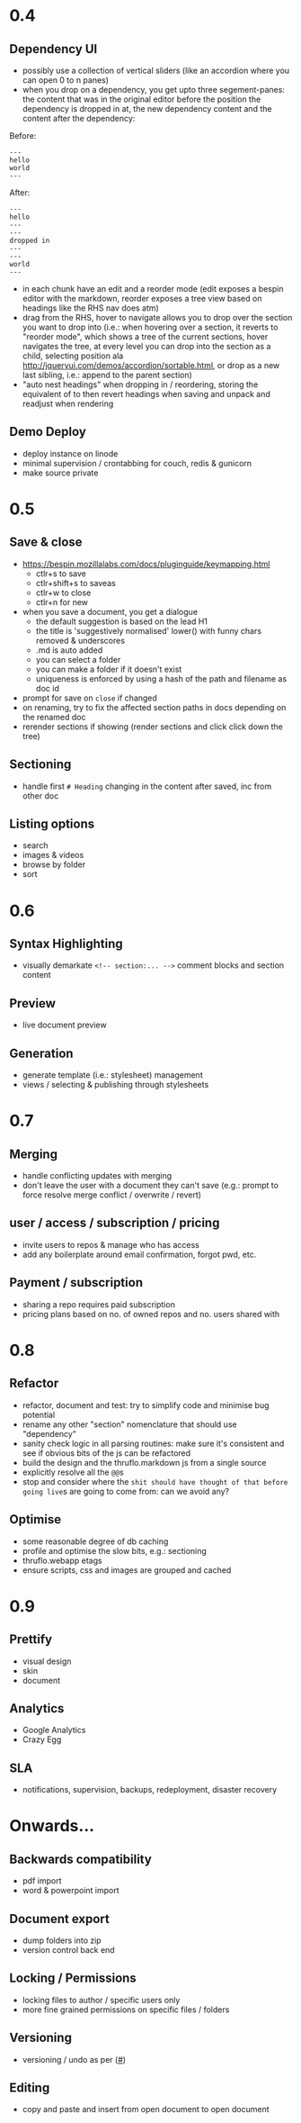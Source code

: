 
# 0.4

## Dependency UI

* possibly use a collection of vertical sliders (like an accordion where you can open 0 to n panes)
* when you drop on a dependency, you get upto three segement-panes: the content that was in the original editor before the position the dependency is dropped in at, the new dependency content and the content after the dependency:

Before:

    ---
    hello
    world
    ---

After:

    ---
    hello
    ---
    ---
    dropped in
    ---
    ---
    world
    ---

* in each chunk have an edit and a reorder mode (edit exposes a bespin editor with the markdown, reorder exposes a tree view based on headings like the RHS nav does atm)
* drag from the RHS, hover to navigate allows you to drop over the section you want to drop into (i.e.: when hovering over a section, it reverts to "reorder mode", which shows a tree of the current sections, hover navigates the tree, at every level you can drop into the section as a child, selecting position ala http://jqueryui.com/demos/accordion/sortable.html, or drop as a new last sibling, i.e.: append to the parent section)
* "auto nest headings" when dropping in / reordering, storing the equivalent of <!-- section:airbus.md hoffset:2 --> to then revert headings when saving and unpack and readjust when rendering

## Demo Deploy

* deploy instance on linode
* minimal supervision / crontabbing for couch, redis & gunicorn
* make source private


# 0.5

## Save & close

* https://bespin.mozillalabs.com/docs/pluginguide/keymapping.html
  * ctlr+s to save
  * ctlr+shift+s to saveas
  * ctlr+w to close
  * ctlr+n for new
* when you save a document, you get a dialogue
  * the default suggestion is based on the lead H1
  + the title is 'suggestively normalised' lower() with funny chars removed & underscores
  + .md is auto added
  * you can select a folder
  * you can make a folder if it doesn't exist
  + uniqueness is enforced by using a hash of the path and filename as doc id
* prompt for save on `close` if changed
* on renaming, try to fix the affected section paths in docs depending on the renamed doc
* rerender sections if showing (render sections and click click down the tree)

## Sectioning

* handle first `# Heading` changing in the content after saved, inc from other doc

## Listing options

* search
* images & videos
* browse by folder
* sort


# 0.6

## Syntax Highlighting

* visually demarkate `<!-- section:... -->` comment blocks and section content

## Preview

* live document preview

## Generation

* generate template (i.e.: stylesheet) management
* views / selecting & publishing through stylesheets


# 0.7

## Merging

* handle conflicting updates with merging
* don't leave the user with a document they can't save (e.g.: prompt to force resolve merge conflict / overwrite / revert)

## user / access / subscription / pricing

* invite users to repos & manage who has access
* add any boilerplate around email confirmation, forgot pwd, etc.

## Payment / subscription

* sharing a repo requires paid subscription
* pricing plans based on no. of owned repos and no. users shared with


# 0.8

## Refactor

* refactor, document and test: try to simplify code and minimise bug potential
* rename any other "section" nomenclature that should use "dependency"
* sanity check logic in all parsing routines: make sure it's consistent and see if obvious bits of the js can be refactored
* build the design and the thruflo.markdown js from a single source
* explicitly resolve all the `@@`s
* stop and consider where the `shit should have thought of that before going live`s are going to come from: can we avoid any?

## Optimise

* some reasonable degree of db caching
* profile and optimise the slow bits, e.g.: sectioning
* thruflo.webapp etags
* ensure scripts, css and images are grouped and cached


# 0.9

## Prettify

* visual design
* skin
* document

## Analytics

* Google Analytics
* Crazy Egg

## SLA

* notifications, supervision, backups, redeployment, disaster recovery


# Onwards...

## Backwards compatibility

* pdf import
* word & powerpoint import

## Document export

* dump folders into zip
* version control back end

## Locking / Permissions

* locking files to author / specific users only
* more fine grained permissions on specific files / folders

## Versioning

* versioning / undo as per ([#][couchversioning]) 

## Editing

* copy and paste and insert from open document to open document


[couchversioning]: http://blog.couch.io/post/632718824/simple-document-versioning-with-couchdb
